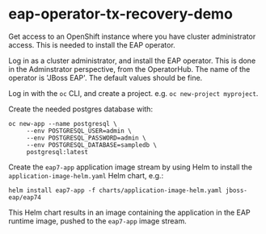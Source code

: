 # eap-operator-tx-recovery-demo


Get access to an OpenShift instance where you have cluster administrator access. This is needed to install the EAP operator.

Log in as a cluster administrator, and install the EAP operator. This is done in the Adminstrator perspective, from the OperatorHub. The name of the operator is 'JBoss EAP'. The default values should be fine.

Log in with the `oc` CLI, and create a project. e.g. `oc new-project myproject`.

Create the needed postgres database with:
```shell
oc new-app --name postgresql \
     --env POSTGRESQL_USER=admin \
     --env POSTGRESQL_PASSWORD=admin \
     --env POSTGRESQL_DATABASE=sampledb \
     postgresql:latest
```

Create the `eap7-app` application image stream by using Helm to install the `application-image-helm.yaml` Helm chart, e.g.:
```shell
helm install eap7-app -f charts/application-image-helm.yaml jboss-eap/eap74
```
This Helm chart results in an image containing the application in the EAP runtime image, pushed to the `eap7-app` image stream.
